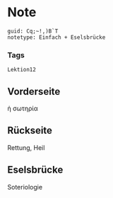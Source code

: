 # Note
```
guid: Cq;~!,)B`T
notetype: Einfach + Eselsbrücke
```

### Tags
```
Lektion12
```

## Vorderseite
ἡ σωτηρία

## Rückseite
Rettung, Heil 

## Eselsbrücke
Soteriologie
